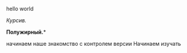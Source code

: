 hello world

*Курсив.*

**Полужирный.***

начинаем наше знакомство с контролем версии
Начинаем изучать 